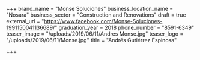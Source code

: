 +++
brand_name = "Monse Soluciones"
business_location_name = "Nosara"
business_sector = "Construction and Renovations"
draft = true
external_url = "https://www.facebook.com/Monse-Soluciones-1991150041136689/"
graduation_year = 2018
phone_number = "8591-6349"
teaser_image = "/uploads/2019/06/11/Andres Monse.jpg"
teaser_logo = "/uploads/2019/06/11/Monse.jpg"
title = "Andrés Gutiérrez Espinosa"

+++
